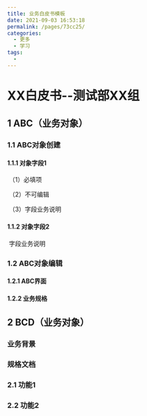 ```yaml
---
title: 业务白皮书模板
date: 2021-09-03 16:53:18
permalink: /pages/73cc25/
categories:
  - 更多
  - 学习
tags:
  - 
---
```

# XX白皮书--测试部XX组

## 1 ABC（业务对象）

### 1.1 ABC对象创建

#### 	1.1.1 对象字段1

​	 （1）必填项

​     （2）不可编辑

​	 （3）字段业务说明

#### 	1.1.2 对象字段2

​	 字段业务说明



### 1.2 ABC对象编辑

#### 	1.2.1 ABC界面

#### 	1.2.2  业务规格



## 2 BCD（业务对象）

### **业务背景**

### 规格文档



### 	2.1 功能1

### 	2.2 功能2